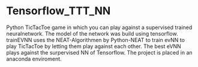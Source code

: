 # Tensorflow_TTT_NN
Python TicTacToe game in which you can play against a supervised trained neuralnetwork.
The model of the network was build using tensorflow.
trainEVNN uses the NEAT-Algorithmen by Python-NEAT to train evNN to play TicTacToe by letting them play against each other.
The best eVNN plays against the surpervised NN of Tensorflow.
The project is placed in an anaconda enviroment.
